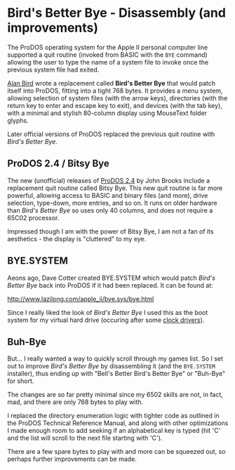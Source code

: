 # Bird's Better Bye - Disassembly (and improvements)

The ProDOS operating system for the Apple II personal computer line
supported a quit routine (invoked from BASIC with the `BYE` command)
allowing the user to type the name of a system file to invoke once
the previous system file had exited.

[Alan Bird](https://alanlbird.wordpress.com/products/) wrote a
replacement called **Bird's Better Bye** that would patch itself into
ProDOS, fitting into a tight 768 bytes. It provides a menu system,
allowing selection of system files (with the arrow keys), directories
(with the return key to enter and escape key to exit), and devices
(with the tab key), with a minimal and stylish 80-column display using
MouseText folder glyphs.

Later official versions of ProDOS replaced the previous quit routine
with _Bird's Better Bye_.

## ProDOS 2.4 / Bitsy Bye

The new (unofficial) releases of
[ProDOS 2.4](http://www.callapple.org/uncategorized/announcing-prodos-2-4-for-all-apple-ii-computers/)
by John Brooks include a replacement quit routine called Bitsy Bye.
This new quit routine is far more powerful, allowing access to BASIC
and binary files (and more), drive selection, type-down, more entries,
and so on. It runs on older hardware than _Bird's Better Bye_ so
uses only 40 columns, and does not require a 65C02 processor.

Impressed though I am with the power of Bitsy Bye, I am not a fan of
its aesthetics - the display is "cluttered" to my eye.

## BYE.SYSTEM

Aeons ago, Dave Cotter created BYE.SYSTEM which would patch _Bird's
Better Bye_ back into ProDOS if it had been replaced. It can be found
at:

http://www.lazilong.com/apple_ii/bye.sys/bye.html

Since I really liked the look of _Bird's Better Bye_ I used this as
the boot system for my virtual hard drive (occuring after some [clock
drivers](https://github.com/inexorabletash/cricket)).

## Buh-Bye

But... I really wanted a way to quickly scroll through my games list.
So I set out to improve _Bird's Better Bye_ by disassembling it (and
the `BYE.SYSTEM` installer), thus ending up with "Bell's Better Bird's
Better Bye" or "Buh-Bye" for short.

The changes are so far pretty minimal since my 6502 skills are not,
in fact, mad, and there are only 768 bytes to play with.

I replaced the directory enumeration logic with tighter code as
outlined in the ProDOS Technical Reference Manual, and along with
other optimizations I made enough room to add seeking if an
alphabetical key is typed (hit 'C' and the list will scroll to the
next file starting with 'C').

There are a few spare bytes to play with and more can be squeezed
out, so perhaps further improvements can be made.

